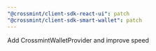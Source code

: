 ```yaml
---
"@crossmint/client-sdk-react-ui": patch
"@crossmint/client-sdk-smart-wallet": patch
---
```


Add CrossmintWalletProvider and improve speed
